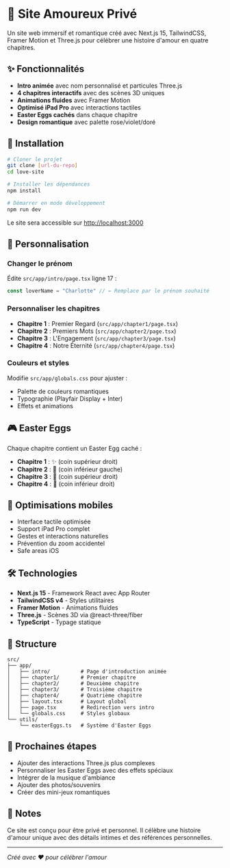 # 💖 Site Amoureux Privé

Un site web immersif et romantique créé avec Next.js 15, TailwindCSS, Framer Motion et Three.js pour célébrer une histoire d'amour en quatre chapitres.

## ✨ Fonctionnalités

- **Intro animée** avec nom personnalisé et particules Three.js
- **4 chapitres interactifs** avec des scènes 3D uniques
- **Animations fluides** avec Framer Motion
- **Optimisé iPad Pro** avec interactions tactiles
- **Easter Eggs cachés** dans chaque chapitre
- **Design romantique** avec palette rose/violet/doré

## 🚀 Installation

```bash
# Cloner le projet
git clone [url-du-repo]
cd love-site

# Installer les dépendances
npm install

# Démarrer en mode développement
npm run dev
```

Le site sera accessible sur [http://localhost:3000](http://localhost:3000)

## 🎨 Personnalisation

### Changer le prénom
Édite `src/app/intro/page.tsx` ligne 17 :
```typescript
const loverName = "Charlotte" // ← Remplace par le prénom souhaité
```

### Personnaliser les chapitres
- **Chapitre 1** : Premier Regard (`src/app/chapter1/page.tsx`)
- **Chapitre 2** : Premiers Mots (`src/app/chapter2/page.tsx`) 
- **Chapitre 3** : L'Engagement (`src/app/chapter3/page.tsx`)
- **Chapitre 4** : Notre Éternité (`src/app/chapter4/page.tsx`)

### Couleurs et styles
Modifie `src/app/globals.css` pour ajuster :
- Palette de couleurs romantiques
- Typographie (Playfair Display + Inter)
- Effets et animations

## 🎮 Easter Eggs

Chaque chapitre contient un Easter Egg caché :
- **Chapitre 1** : ✨ (coin supérieur droit)
- **Chapitre 2** : 💌 (coin inférieur gauche)  
- **Chapitre 3** : 💎 (coin supérieur droit)
- **Chapitre 4** : 🌟 (coin inférieur droit)

## 📱 Optimisations mobiles

- Interface tactile optimisée
- Support iPad Pro complet
- Gestes et interactions naturelles
- Prévention du zoom accidentel
- Safe areas iOS

## 🛠️ Technologies

- **Next.js 15** - Framework React avec App Router
- **TailwindCSS v4** - Styles utilitaires
- **Framer Motion** - Animations fluides
- **Three.js** - Scènes 3D via @react-three/fiber
- **TypeScript** - Typage statique

## 📁 Structure

```
src/
├── app/
│   ├── intro/          # Page d'introduction animée
│   ├── chapter1/       # Premier chapitre
│   ├── chapter2/       # Deuxième chapitre  
│   ├── chapter3/       # Troisième chapitre
│   ├── chapter4/       # Quatrième chapitre
│   ├── layout.tsx      # Layout global
│   ├── page.tsx        # Redirection vers intro
│   └── globals.css     # Styles globaux
└── utils/
    └── easterEggs.ts   # Système d'Easter Eggs
```

## 🎯 Prochaines étapes

- Ajouter des interactions Three.js plus complexes
- Personnaliser les Easter Eggs avec des effets spéciaux
- Intégrer de la musique d'ambiance
- Ajouter des photos/souvenirs
- Créer des mini-jeux romantiques

## 💝 Notes

Ce site est conçu pour être privé et personnel. Il célèbre une histoire d'amour unique avec des détails intimes et des références personnelles.

---

*Créé avec ❤️ pour célébrer l'amour*